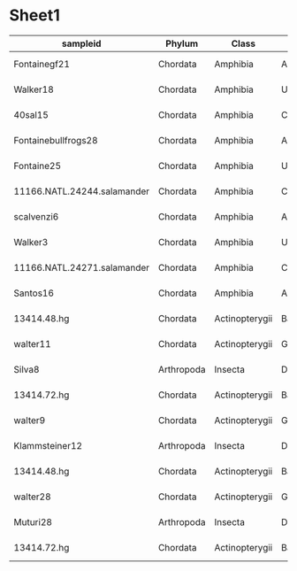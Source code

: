 # Sheet1

|sampleid|Phylum|Class|Order|Family|Genus|Species|DietSimp|DietSpec|Diet_2|DietClassSimp|DietClassSpec|SimpClass|SimpClass2|SimpClassDiet|Location|Notes|Study|Primer|Primer2|FASTQ.gzfiles|Metadata(custom)|pairedORsingle|initials|duplicate|Species_copy|pref name|species2|taxid|code|Aug8order|Chordata|
|---|---|---|---|---|---|---|---|---|---|---|---|---|---|---|---|---|---|---|---|---|---|---|---|---|---|---|---|---|---|---|---|
|Fontainegf21|Chordata|Amphibia|Anura|Ranidae|Lithobates|Lithobates_Clamitans|Carnivore|Carnivore| |AmphibiaCarnivore|AmphibiaCarnivore|other|other|otherCarnivore| |seperatedthetwospeciesinthestudy|Fontaine_et_al_2020|V4|V4|yes| |paired|DW| |Lithobates Clamitans|Lithobates clamitans|Lithobates_clamitans|145282.0|1.0|7347|Vertebrate|
|Walker18|Chordata|Amphibia|Urodela|Plethodontidae|Plethodon|Plethodon_Glutinosus|Carnivore|Carnivore| |AmphibiaCarnivore|AmphibiaCarnivore|other|other|otherCarnivore| | |Walker_et_al_2020|V4|V4|yes| |paired|DW| |Plethodon Glutinosus|Plethodon glutinosus|Plethodon_glutinosus|43042.0|1.0|9904|Vertebrate|
|40sal15|Chordata|Amphibia|Caudata|Plethodontidae|Plethodon|Plethodon_cinereus|Carnivore|arthropods|15C|AmphibiaCarnivore|Amphibiaarthropods|other|other|otherCarnivore| | |Fontaine_et_al_2018| |V4| | | | | |Plethodon cinereus|Plethodon cinereus|Plethodon_cinereus|141976.0|1.0|9844|Vertebrate|
|Fontainebullfrogs28|Chordata|Amphibia|Anura|Ranidae|Lithobates|Lithobates_Catesbeianus|Carnivore|Carnivore| |AmphibiaCarnivore|AmphibiaCarnivore|other|other|otherCarnivore| |seperatedthetwospeciesinthestudy|Fontaine_et_al_2020|V4|V4|yes| |paired|DW| |Lithobates Catesbeianus|Aquarana catesbeiana|Aquarana_catesbeiana|8400.0|1.0|7324|Vertebrate|
|Fontaine25|Chordata|Amphibia|Urodela|Salamandridae|Notophthalmus|Notophthalmus_Viridescens|Carnivore|Carnivore| |AmphibiaCarnivore|AmphibiaCarnivore|other|other|otherCarnivore| | |Fontaine_et_al_2021|V4|V4|yes| |paired|DW| |Notophthalmus Viridescens|Notophthalmus viridescens|Notophthalmus_viridescens|8316.0|1.0|8790|Vertebrate|
|11166.NATL.24244.salamander|Chordata|Amphibia|Caudata|Plethodontidae|Aneides|Aneides_aeneus|Carnivore|Carnivore| |AmphibiaCarnivore|AmphibiaCarnivore|other|other|otherCarnivore| | |11166| |V4| | | | | |Aneides aeneus|Aneides aeneus|Aneides_aeneus|154577.0|1.0|1924|Vertebrate|
|scalvenzi6|Chordata|Amphibia|Anura|Pipidae|Xenopus|Xenopus_Laevis|Carnivore|Carnivore| |AmphibiaCarnivore|AmphibiaCarnivore|other|other|otherCarnivore| |restrictedstudytojustlate-stagedevelopmentandadultgutmicrobiomesamples|Scalvenzi_et_al_2020|V3-V4|V3-V4|yes|yes|paired|AK| |Xenopus Laevis|Xenopus laevis|Xenopus_laevis|8355.0|1.0|13301|Vertebrate|
|Walker3|Chordata|Amphibia|Urodela|Plethodontidae|Plethodon|Plethodon_Glutinosus|Carnivore|Carnivore| |AmphibiaCarnivore|AmphibiaCarnivore|other|other|otherCarnivore| | |Walker_et_al_2020|V4|V4|yes| |paired|DW| |Plethodon Glutinosus|Plethodon glutinosus|Plethodon_glutinosus|43042.0|1.0|9889|Vertebrate|
|11166.NATL.24271.salamander|Chordata|Amphibia|Caudata|Plethodontidae|Aneides|Aneides_aeneus|Carnivore|Carnivore| |AmphibiaCarnivore|AmphibiaCarnivore|other|other|otherCarnivore| | |11166| |V4| | | | | |Aneides aeneus|Aneides aeneus|Aneides_aeneus|154577.0|1.0|1925|Vertebrate|
|Santos16|Chordata|Amphibia|Anura|Bufonidae|Duttaphrynus|Duttaphrynus_Melanostictus|Carnivore|Carnivore| |AmphibiaCarnivore|AmphibiaCarnivore|other|other|otherCarnivore| | |Santos_et_al_2021|V4|V4|yes| |single|DW| |Duttaphrynus Melanostictus|Duttaphrynus melanostictus|Duttaphrynus_melanostictus|30335.0|1.0|4743|Vertebrate|
|13414.48.hg|Chordata|Actinopterygii|Batrachoidiformes|Batrachoididae|Porichthys|Porichthys myriaster|Carnivore|Carnivore|V264|ActinopterygiiCarnivore|ActinopterygiiCarnivore|Actinopterygii|Actinopterygii|ActinopterygiiCarnivore| | | | |V4| | | | | |Porichthys myriaster|Porichthys myriaster|Porichthys_myriaster|262771.0|1.0|13455|Vertebrate|
|walter11|Chordata|Actinopterygii|Gadiformes|Gadidae|Gadus|Gadus_Morhua|Carnivore|Carnivore| |ActinopterygiiCarnivore|ActinopterygiiCarnivore|Actinopterygii|Actinopterygii|ActinopterygiiCarnivore| |V4 potentially different cuz used single barcodes and single pcr method|Walter_et_al_2019|V4|V4|yes| |paired|AS| |Gadus Morhua|Gadus morhua|Gadus_morhua|8049.0|1.0|5347|Vertebrate|
|Silva8|Arthropoda|Insecta|Diptera|Culicidae|Haemagogus|Haemagogus_leucocelaenus|Carnivore|Carnivore|Blood|InsectaCarnivore|InsectaCarnivore|Insecta|Insecta|InsectaCarnivore| | |Silva_et_al_2022|V4|V4|yes|No|paired|NT| |Haemagogus leucocelaenus|Haemagogus leucocelaenus|Haemagogus_leucocelaenus|1170321.0|1.0|5759|Invertebrate|
|13414.72.hg|Chordata|Actinopterygii|Batrachoidiformes|Batrachoididae|Porichthys|Porichthys notatus|Carnivore|Carnivore|V363|ActinopterygiiCarnivore|ActinopterygiiCarnivore|Actinopterygii|Actinopterygii|ActinopterygiiCarnivore| | | | |V4| | | | | |Porichthys notatus|Porichthys notatus|Porichthys_notatus|45384.0|1.0|13479|Vertebrate|
|walter9|Chordata|Actinopterygii|Gadiformes|Gadidae|Gadus|Gadus_Morhua|Carnivore|Carnivore| |ActinopterygiiCarnivore|ActinopterygiiCarnivore|Actinopterygii|Actinopterygii|ActinopterygiiCarnivore| |V4 potentially different cuz used single barcodes and single pcr method|Walter_et_al_2019|V4|V4|yes| |paired|AS| |Gadus Morhua|Gadus morhua|Gadus_morhua|8049.0|1.0|5345|Vertebrate|
|Klammsteiner12|Arthropoda|Insecta|Diptera|Stratiomyidae|Hermetia|Hermetia_Illucens|Omnivore|Omnivore| |InsectaOmnivore|InsectaOmnivore|Insecta|Insecta|InsectaOmnivore| | |Klammsteiner_et_al_2020|V4|V4|yes| |paired|DW| |Hermetia Illucens|Hermetia illucens|Hermetia_illucens|343691.0|1.0|5950|Invertebrate|
|13414.48.hg|Chordata|Actinopterygii|Batrachoidiformes|Batrachoididae|Porichthys|Porichthys myriaster|Carnivore|Carnivore|V264|ActinopterygiiCarnivore|ActinopterygiiCarnivore|Actinopterygii|Actinopterygii|ActinopterygiiCarnivore| | | | |V4| | | | | |Porichthys myriaster|Porichthys myriaster|Porichthys_myriaster|262771.0|1.0|13455|Vertebrate|
|walter28|Chordata|Actinopterygii|Gadiformes|Gadidae|Gadus|Gadus_Morhua|Carnivore|Carnivore| |ActinopterygiiCarnivore|ActinopterygiiCarnivore|Actinopterygii|Actinopterygii|ActinopterygiiCarnivore| |V4 potentially different cuz used single barcodes and single pcr method|Walter_et_al_2019|V4|V4|yes| |paired|AS| |Gadus Morhua|Gadus morhua|Gadus_morhua|8049.0|1.0|5364|Vertebrate|
|Muturi28|Arthropoda|Insecta|Diptera|Culicidae|Aedes|Aedes_Aegypti|Herbivore|Herbivore| |InsectaHerbivore|InsectaHerbivore|Insecta|Insecta|InsectaHerbivore| | |Muturi_et_al_2018|V3-V4|V3-V4|yes| |paired|DW| |Aedes Aegypti|Aedes aegypti|Aedes_aegypti|7159.0|1.0|1446|Invertebrate|
|13414.72.hg|Chordata|Actinopterygii|Batrachoidiformes|Batrachoididae|Porichthys|Porichthys notatus|Carnivore|Carnivore|V363|ActinopterygiiCarnivore|ActinopterygiiCarnivore|Actinopterygii|Actinopterygii|ActinopterygiiCarnivore| | | | |V4| | | | | |Porichthys notatus|Porichthys notatus|Porichthys_notatus|45384.0|1.0|13479|Vertebrate|
